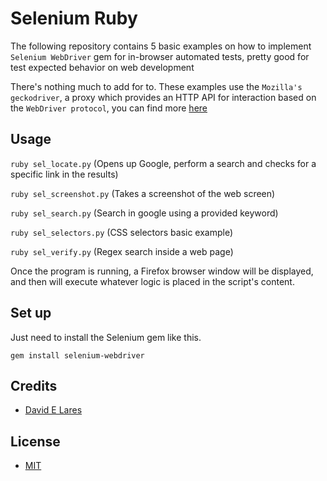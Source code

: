 # Selenium Ruby

The following repository contains 5 basic examples on how to implement `Selenium WebDriver` gem for in-browser automated tests, pretty good for test expected behavior on web development

There's nothing much to add for to. These examples use the `Mozilla's geckodriver`, a proxy which provides an HTTP API for interaction based on the `WebDriver protocol`, you can find more [here](https://firefox-source-docs.mozilla.org/testing/geckodriver/)

## Usage

`ruby sel_locate.py` (Opens up Google, perform a search and checks for a specific link in the results)

`ruby sel_screenshot.py` (Takes a screenshot of the web screen)

`ruby sel_search.py` (Search in google using a provided keyword)

`ruby sel_selectors.py` (CSS selectors basic example)

`ruby sel_verify.py` (Regex search inside a web page)


Once the program is running, a Firefox browser window will be displayed, and then will execute whatever logic is placed in the script's content.

## Set up

Just need to install the Selenium gem like this.

`gem install selenium-webdriver`

## Credits

 - [David E Lares](https://twitter.com/davidlares3)

## License

 - [MIT](https://opensource.org/licenses/MIT)
